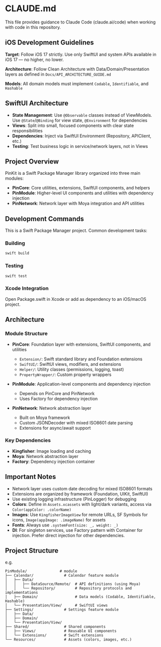 # CLAUDE.md

This file provides guidance to Claude Code (claude.ai/code) when working with code in this repository.

## iOS Development Guidelines

**Target**: Follow iOS 17 strictly. Use only SwiftUI and system APIs available in iOS 17 — no higher, no lower.

**Architecture**: Follow Clean Architecture with Data/Domain/Presentation layers as defined in `Docs/API_ARCHITECTURE_GUIDE.md`

**Models**: All domain models must implement `Codable`, `Identifiable`, and `Hashable`

## SwiftUI Architecture

- **State Management**: Use `@Observable` classes instead of ViewModels. Use `@State`/`@Binding` for view state, `@Environment` for dependencies
- **Views**: Split into small, focused components with clear state responsibilities  
- **Dependencies**: Inject via SwiftUI Environment (Repository, APIClient, etc.)
- **Testing**: Test business logic in service/network layers, not in Views

## Project Overview

PinKit is a Swift Package Manager library organized into three main modules:
- **PinCore**: Core utilities, extensions, SwiftUI components, and helpers
- **PinModule**: Higher-level UI components and utilities with dependency injection
- **PinNetwork**: Network layer with Moya integration and API utilities

## Development Commands

This is a Swift Package Manager project. Common development tasks:

### Building
```bash
swift build
```

### Testing
```bash
swift test
```

### Xcode Integration
Open Package.swift in Xcode or add as dependency to an iOS/macOS project.

## Architecture

### Module Structure
- **PinCore**: Foundation layer with extensions, SwiftUI components, and utilities
  - `Extension/`: Swift standard library and Foundation extensions
  - `SwiftUI/`: SwiftUI views, modifiers, and extensions
  - `Helper/`: Utility classes (permissions, logging, toast)
  - `PropertyWrapper/`: Custom property wrappers

- **PinModule**: Application-level components and dependency injection
  - Depends on PinCore and PinNetwork
  - Uses Factory for dependency injection

- **PinNetwork**: Network abstraction layer
  - Built on Moya framework
  - Custom JSONDecoder with mixed ISO8601 date parsing
  - Extensions for async/await support

### Key Dependencies
- **Kingfisher**: Image loading and caching
- **Moya**: Network abstraction layer
- **Factory**: Dependency injection container

## Important Notes

- Network layer uses custom date decoding for mixed ISO8601 formats
- Extensions are organized by framework (Foundation, UIKit, SwiftUI)
- Use existing logging infrastructure (PinLogger) for debugging
- **Colors**: Define in `Assets.xcassets` with light/dark variants, access via `Color(appColor: .colorName)`
- **Images**: Use `KingfisherImageView` for remote URLs, SF Symbols for icons, `Image(appImage: .imageName)` for assets
- **Fonts**: Always use `.systemFont(size: _, weight: _)`
- **DI**: For singleton services, use Factory pattern with Container for injection. Prefer direct injection for other dependencies.

## Project Structure

e.g.
```
PinModule/               # module
├── Calendar/              # Calendar feature module
│   ├── Data/
│   │   ├── DataSource/Remote/  # API definitions (using Moya)
│   │   └── Repository/         # Repository protocols and implementations
│   ├── Domain/                 # Data models (Codable, Identifiable, Hashable)
│   └── Presentation/View/      # SwiftUI views
├── Settings/              # Settings feature module
│   ├── Data/
│   ├── Domain/
│   └── Presentation/View/
├── Shared/                # Shared components
│   ├── Views/             # Reusable UI components
│   └── Extensions/        # Swift extensions
└── Resources/             # Assets (colors, images, etc.)
```
